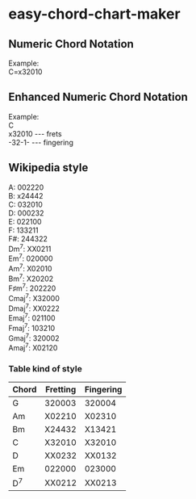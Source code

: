 # easy-chord-chart-maker

## Numeric Chord Notation
Example:<br>
C=x32010

## Enhanced Numeric Chord Notation
Example:<br>
C<br>
x32010 --- frets<br>
-32-1- --- fingering
## Wikipedia style
A: 002220<br>
B: x24442<br>
C: 032010<br>
D: 000232<br>
E: 022100<br>
F: 133211<br>
F#: 244322<br>
Dm<sup>7</sup>: XX0211<br>
Em<sup>7</sup>: 020000<br>
Am<sup>7</sup>: X02010<br>
Bm<sup>7</sup>: X20202<br>
F♯m<sup>7</sup>: 202220<br>
Cmaj<sup>7</sup>: X32000<br>
Dmaj<sup>7</sup>: XX0222<br>
Emaj<sup>7</sup>: 021100<br>
Fmaj<sup>7</sup>: 103210<br>
Gmaj<sup>7</sup>: 320002<br>
Amaj<sup>7</sup>: X02120<br>

### Table kind of style

|Chord|Fretting|Fingering|
|---|---|---|
|G|320003|320004|
|Am|X02210|X02310|
|Bm|X24432|X13421    
|C|X32010|X32010|
|D|XX0232|XX0132|
|Em|022000|023000|
|D<sup>7</sup>|XX0212|XX0213|
